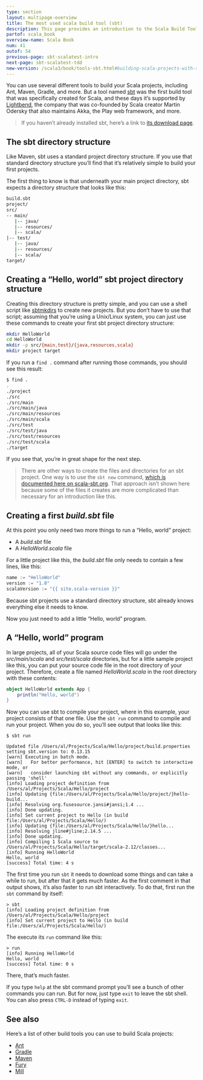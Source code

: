 ```yaml
---
type: section
layout: multipage-overview
title: The most used scala build tool (sbt)
description: This page provides an introduction to the Scala Build Tool, sbt, including a simple 'Hello, world' project.
partof: scala_book
overview-name: Scala Book
num: 41
outof: 54
previous-page: sbt-scalatest-intro
next-page: sbt-scalatest-tdd
new-version: /scala3/book/tools-sbt.html#building-scala-projects-with-sbt
---
```




You can use several different tools to build your Scala projects, including Ant, Maven, Gradle, and more. But a tool named [sbt](http://www.scala-sbt.org) was the first build tool that was specifically created for Scala, and these days it’s supported by [Lightbend](https://www.lightbend.com), the company that was co-founded by Scala creator Martin Odersky that also maintains Akka, the Play web framework, and more.

>If you haven’t already installed sbt, here’s a link to [its download page](http://www.scala-sbt.org/download.html).



## The sbt directory structure

Like Maven, sbt uses a standard project directory structure. If you use that standard directory structure you’ll find that it’s relatively simple to build your first projects.

The first thing to know is that underneath your main project directory, sbt expects a directory structure that looks like this:

```bash
build.sbt
project/
src/
-- main/
   |-- java/
   |-- resources/
   |-- scala/
|-- test/
   |-- java/
   |-- resources/
   |-- scala/
target/
```


## Creating a “Hello, world” sbt project directory structure

Creating this directory structure is pretty simple, and you can use a shell script like [sbtmkdirs](https://alvinalexander.com/sbtmkdirs) to create new projects. But you don’t have to use that script; assuming that you’re using a Unix/Linux system, you can just use these commands to create your first sbt project directory structure:

```bash
mkdir HelloWorld
cd HelloWorld
mkdir -p src/{main,test}/{java,resources,scala}
mkdir project target
```

If you run a `find .` command after running those commands, you should see this result:

```bash
$ find .
.
./project
./src
./src/main
./src/main/java
./src/main/resources
./src/main/scala
./src/test
./src/test/java
./src/test/resources
./src/test/scala
./target
```

If you see that, you’re in great shape for the next step.

>There are other ways to create the files and directories for an sbt project. One way is to use the `sbt new` command, [which is documented here on scala-sbt.org](http://www.scala-sbt.org/1.x/docs/Hello.html). That approach isn’t shown here because some of the files it creates are more complicated than necessary for an introduction like this.



## Creating a first *build.sbt* file

At this point you only need two more things to run a “Hello, world” project:

- A *build.sbt* file
- A *HelloWorld.scala* file

For a little project like this, the *build.sbt* file only needs to contain a few lines, like this:

```scala
name := "HelloWorld"
version := "1.0"
scalaVersion := "{{ site.scala-version }}"
```

Because sbt projects use a standard directory structure, sbt already knows everything else it needs to know.

Now you just need to add a little “Hello, world” program.



## A “Hello, world” program

In large projects, all of your Scala source code files will go under the *src/main/scala* and *src/test/scala* directories, but for a little sample project like this, you can put your source code file in the root directory of your project. Therefore, create a file named *HelloWorld.scala* in the root directory with these contents:

```scala
object HelloWorld extends App {
    println("Hello, world")
}
```

Now you can use sbt to compile your project, where in this example, your project consists of that one file. Use the `sbt run` command to compile and run your project. When you do so, you’ll see output that looks like this:

````
$ sbt run

Updated file /Users/al/Projects/Scala/Hello/project/build.properties setting sbt.version to: 0.13.15
[warn] Executing in batch mode.
[warn]   For better performance, hit [ENTER] to switch to interactive mode, or
[warn]   consider launching sbt without any commands, or explicitly passing 'shell'
[info] Loading project definition from /Users/al/Projects/Scala/Hello/project
[info] Updating {file:/Users/al/Projects/Scala/Hello/project/}hello-build...
[info] Resolving org.fusesource.jansi#jansi;1.4 ...
[info] Done updating.
[info] Set current project to Hello (in build file:/Users/al/Projects/Scala/Hello/)
[info] Updating {file:/Users/al/Projects/Scala/Hello/}hello...
[info] Resolving jline#jline;2.14.5 ...
[info] Done updating.
[info] Compiling 1 Scala source to /Users/al/Projects/Scala/Hello/target/scala-2.12/classes...
[info] Running HelloWorld 
Hello, world
[success] Total time: 4 s
````

The first time you run `sbt` it needs to download some things and can take a while to run, but after that it gets much faster. As the first comment in that output shows, it’s also faster to run sbt interactively. To do that, first run the `sbt` command by itself:

````
> sbt
[info] Loading project definition from /Users/al/Projects/Scala/Hello/project
[info] Set current project to Hello (in build file:/Users/al/Projects/Scala/Hello/)
````

The execute its `run` command like this:

````
> run
[info] Running HelloWorld 
Hello, world
[success] Total time: 0 s
````

There, that’s much faster.

If you type `help` at the sbt command prompt you’ll see a bunch of other commands you can run. But for now, just type `exit` to leave the sbt shell. You can also press `CTRL-D` instead of typing `exit`.



## See also

Here’s a list of other build tools you can use to build Scala projects:

- [Ant](http://ant.apache.org/)
- [Gradle](https://gradle.org/)
- [Maven](https://maven.apache.org/)
- [Fury](https://propensive.com/opensource/fury)
- [Mill](https://com-lihaoyi.github.io/mill/)
